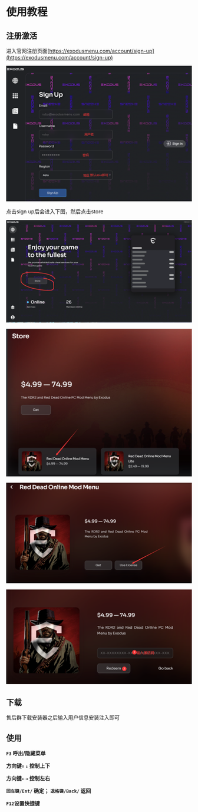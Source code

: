 # 使用教程

## 注册激活

进入官网注册页面[https://exodusmenu.com/account/sign-up](https://exodusmenu.com/account/sign-up)

![](<../../.gitbook/assets/image (200).png>)

点击sign up后会进入下图，然后点击store

![](../../.gitbook/assets/WJIC0.png)

![](../../.gitbook/assets/N6U9UEJ.png)

![](../../.gitbook/assets/B4BT.png)

![](../../.gitbook/assets/6WZH.png)

## 下载

售后群下载安装器之后输入用户信息安装注入即可

## 使用

**`F3` 呼出/隐藏菜单**

**方向键`↑`  `↓` 控制上下**

**方向键`←`  `→` 控制左右**

**`回车键/Ent/` 确定； `退格键/Back/` 返回**

**`F12`设置快捷键**
